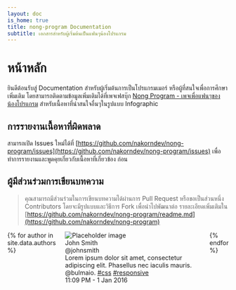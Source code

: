 ```yaml
---
layout: doc
is_home: true
title: nong-program Documentation
subtitle: เอกสารสำหรับผู้เริ่มต้นเป็นแฟนๆน้องโปรแกรม
---
```


# หน้าหลัก

ยินดีต้อนรับสู่ Documentation สำหรับผู้เริ่มต้นการเป็นโปรแกรมเมอร์ หรือผู้ที่สนใจเพื่อการศึกษาเพิ่มเติม โดยสามารถติดตามข้อมูลเพิ่มเติมได้ที่เพจเฟสบุ๊ก [Nong Program - เพจเพื่อแฟนๆของน้องโปรแกรม](https://www.facebook.com/777742965747869) สำหรับเนื้อหาที่น่าสนใจอื่นๆในรูปแบบ Infographic

## การรายงานเนื้อหาที่ผิดพลาด

สามารถเปิด Issues ใหม่ได้ที่ [https://github.com/nakorndev/nong-program/issues](https://github.com/nakorndev/nong-program/issues) เพื่อทำการรายงานและพูดคุยเกี่ยวกับเนื้อหาที่เกี่ยวข้อง ก่อน
## ผู้มีส่วนร่วมการเขียนบทความ

> คุณสามารถมีส่วนร่วมในการเขียนบทความได้ผ่านการ Pull Request หรือขอเป็นส่วนหนึ่ง Contributors โดยจะมีรูปแบบและวิธีการ Fork เพื่อนำไปพัฒนาต่อ รายละเอียดเพิ่มเติมใน [https://github.com/nakorndev/nong-program/readme.md](https://github.com/nakorndev/nong-program)

<div class="columns">
  {% for author in site.data.authors %}
    <div class="column is-3-widescreen is-4-desktop is-6-tablet is-12-mobile">
      <div class="card">
        <div class="card-content">
          <div class="media">
            <div class="media-left">
              <div class="image is-48x48">
                <img src="https://bulma.io/images/placeholders/96x96.png" alt="Placeholder image">
              </div>
            </div>
            <div class="media-content">
              <div class="title is-4">John Smith</div>
              <div class="subtitle is-6">@johnsmith</div>
            </div>
          </div>
          <div class="content">
            Lorem ipsum dolor sit amet, consectetur adipiscing elit.
            Phasellus nec iaculis mauris. <a>@bulmaio</a>.
            <a href="#">#css</a> <a href="#">#responsive</a>
            <br>
            <time datetime="2016-1-1">11:09 PM - 1 Jan 2016</time>
          </div>
        </div>
      </div>
    </div>
  {% endfor %}
</div>
